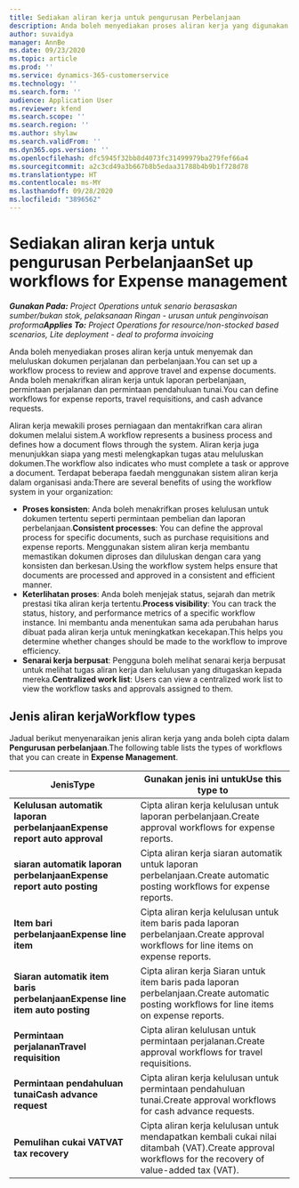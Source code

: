```yaml
---
title: Sediakan aliran kerja untuk pengurusan Perbelanjaan
description: Anda boleh menyediakan proses aliran kerja yang digunakan untuk menyemak dan meluluskan dokumen perjalanan dan perbelanjaan.
author: suvaidya
manager: AnnBe
ms.date: 09/23/2020
ms.topic: article
ms.prod: ''
ms.service: dynamics-365-customerservice
ms.technology: ''
ms.search.form: ''
audience: Application User
ms.reviewer: kfend
ms.search.scope: ''
ms.search.region: ''
ms.author: shylaw
ms.search.validFrom: ''
ms.dyn365.ops.version: ''
ms.openlocfilehash: dfc5945f32bb8d4073fc31499979ba279fef66a4
ms.sourcegitcommit: a2c3cd49a3b667b8b5edaa31788b4b9b1f728d78
ms.translationtype: HT
ms.contentlocale: ms-MY
ms.lasthandoff: 09/28/2020
ms.locfileid: "3896562"
---
```

# <a name="set-up-workflows-for-expense-management"></a><span data-ttu-id="9667b-103">Sediakan aliran kerja untuk pengurusan Perbelanjaan</span><span class="sxs-lookup"><span data-stu-id="9667b-103">Set up workflows for Expense management</span></span>

<span data-ttu-id="9667b-104">_**Gunakan Pada:** Project Operations untuk senario berasaskan sumber/bukan stok, pelaksanaan Ringan - urusan untuk penginvoisan proforma_</span><span class="sxs-lookup"><span data-stu-id="9667b-104">_**Applies To:** Project Operations for resource/non-stocked based scenarios, Lite deployment - deal to proforma invoicing_</span></span>

<span data-ttu-id="9667b-105">Anda boleh menyediakan proses aliran kerja untuk menyemak dan meluluskan dokumen perjalanan dan perbelanjaan.</span><span class="sxs-lookup"><span data-stu-id="9667b-105">You can set up a workflow process to review and approve travel and expense documents.</span></span> <span data-ttu-id="9667b-106">Anda boleh menakrifkan aliran kerja untuk laporan perbelanjaan, permintaan perjalanan dan permintaan pendahuluan tunai.</span><span class="sxs-lookup"><span data-stu-id="9667b-106">You can define workflows for expense reports, travel requisitions, and cash advance requests.</span></span>

<span data-ttu-id="9667b-107">Aliran kerja mewakili proses perniagaan dan mentakrifkan cara aliran dokumen melalui sistem.</span><span class="sxs-lookup"><span data-stu-id="9667b-107">A workflow represents a business process and defines how a document flows through the system.</span></span> <span data-ttu-id="9667b-108">Aliran kerja juga menunjukkan siapa yang mesti melengkapkan tugas atau meluluskan dokumen.</span><span class="sxs-lookup"><span data-stu-id="9667b-108">The workflow also indicates who must complete a task or approve a document.</span></span> <span data-ttu-id="9667b-109">Terdapat beberapa faedah menggunakan sistem aliran kerja dalam organisasi anda:</span><span class="sxs-lookup"><span data-stu-id="9667b-109">There are several benefits of using the workflow system in your organization:</span></span>

- <span data-ttu-id="9667b-110">**Proses konsisten**: Anda boleh menakrifkan proses kelulusan untuk dokumen tertentu seperti permintaan pembelian dan laporan perbelanjaan.</span><span class="sxs-lookup"><span data-stu-id="9667b-110">**Consistent processes**: You can define the approval process for specific documents, such as purchase requisitions and expense reports.</span></span> <span data-ttu-id="9667b-111">Menggunakan sistem aliran kerja membantu memastikan dokumen diproses dan diluluskan dengan cara yang konsisten dan berkesan.</span><span class="sxs-lookup"><span data-stu-id="9667b-111">Using the workflow system helps ensure that documents are processed and approved in a consistent and efficient manner.</span></span>
- <span data-ttu-id="9667b-112">**Keterlihatan proses**: Anda boleh menjejak status, sejarah dan metrik prestasi tika aliran kerja tertentu.</span><span class="sxs-lookup"><span data-stu-id="9667b-112">**Process visibility**: You can track the status, history, and performance metrics of a specific workflow instance.</span></span> <span data-ttu-id="9667b-113">Ini membantu anda menentukan sama ada perubahan harus dibuat pada aliran kerja untuk meningkatkan kecekapan.</span><span class="sxs-lookup"><span data-stu-id="9667b-113">This helps you determine whether changes should be made to the workflow to improve efficiency.</span></span>
- <span data-ttu-id="9667b-114">**Senarai kerja berpusat**: Pengguna boleh melihat senarai kerja berpusat untuk melihat tugas aliran kerja dan kelulusan yang ditugaskan kepada mereka.</span><span class="sxs-lookup"><span data-stu-id="9667b-114">**Centralized work list**: Users can view a centralized work list to view the workflow tasks and approvals assigned to them.</span></span> 

## <a name="workflow-types"></a><span data-ttu-id="9667b-115">Jenis aliran kerja</span><span class="sxs-lookup"><span data-stu-id="9667b-115">Workflow types</span></span>

<span data-ttu-id="9667b-116">Jadual berikut menyenaraikan jenis aliran kerja yang anda boleh cipta dalam **Pengurusan perbelanjaan**.</span><span class="sxs-lookup"><span data-stu-id="9667b-116">The following table lists the types of workflows that you can create in **Expense Management**.</span></span>


|              <span data-ttu-id="9667b-117"><strong>Jenis</strong></span><span class="sxs-lookup"><span data-stu-id="9667b-117"><strong>Type</strong></span></span>              |                   <span data-ttu-id="9667b-118"><strong>Gunakan jenis ini untuk</strong></span><span class="sxs-lookup"><span data-stu-id="9667b-118"><strong>Use this type to</strong></span></span>                   |
|-------------------------------------------------|-----------------------------------------------------------------------|
|   <span data-ttu-id="9667b-119"><strong>Kelulusan automatik laporan perbelanjaan</strong></span><span class="sxs-lookup"><span data-stu-id="9667b-119"><strong>Expense report auto approval</strong></span></span> |            <span data-ttu-id="9667b-120">Cipta aliran kerja kelulusan untuk laporan perbelanjaan.</span><span class="sxs-lookup"><span data-stu-id="9667b-120">Create approval workflows for expense reports.</span></span>             |
|  <span data-ttu-id="9667b-121"><strong>siaran automatik laporan perbelanjaan</strong></span><span class="sxs-lookup"><span data-stu-id="9667b-121"><strong>Expense report auto posting</strong></span></span>   |        <span data-ttu-id="9667b-122">Cipta aliran kerja siaran automatik untuk laporan perbelanjaan.</span><span class="sxs-lookup"><span data-stu-id="9667b-122">Create automatic posting workflows for expense reports.</span></span>        |
|       <span data-ttu-id="9667b-123"><strong>Item bari perbelanjaan</strong></span><span class="sxs-lookup"><span data-stu-id="9667b-123"><strong>Expense line item</strong></span></span>        |     <span data-ttu-id="9667b-124">Cipta aliran kerja kelulusan untuk item baris pada laporan perbelanjaan.</span><span class="sxs-lookup"><span data-stu-id="9667b-124">Create approval workflows for line items on expense reports.</span></span>      |
| <span data-ttu-id="9667b-125"><strong>Siaran automatik item baris perbelanjaan</strong></span><span class="sxs-lookup"><span data-stu-id="9667b-125"><strong>Expense line item auto posting</strong></span></span> | <span data-ttu-id="9667b-126">Cipta aliran kerja Siaran untuk item baris pada laporan perbelanjaan.</span><span class="sxs-lookup"><span data-stu-id="9667b-126">Create automatic posting workflows for line items on expense reports.</span></span> |
|       <span data-ttu-id="9667b-127"><strong>Permintaan perjalanan</strong></span><span class="sxs-lookup"><span data-stu-id="9667b-127"><strong>Travel requisition</strong></span></span>       |          <span data-ttu-id="9667b-128">Cipta aliran kelulusan untuk permintaan perjalanan.</span><span class="sxs-lookup"><span data-stu-id="9667b-128">Create approval workflows for travel requisitions.</span></span>           |
|      <span data-ttu-id="9667b-129"><strong>Permintaan pendahuluan tunai</strong></span><span class="sxs-lookup"><span data-stu-id="9667b-129"><strong>Cash advance request</strong></span></span>      |         <span data-ttu-id="9667b-130">Cipta aliran kerja kelulusan untuk permintaan pendahuluan tunai.</span><span class="sxs-lookup"><span data-stu-id="9667b-130">Create approval workflows for cash advance requests.</span></span>          |
|        <span data-ttu-id="9667b-131"><strong>Pemulihan cukai VAT</strong></span><span class="sxs-lookup"><span data-stu-id="9667b-131"><strong>VAT tax recovery</strong></span></span>        | <span data-ttu-id="9667b-132">Cipta aliran kerja kelulusan untuk mendapatkan kembali cukai nilai ditambah (VAT).</span><span class="sxs-lookup"><span data-stu-id="9667b-132">Create approval workflows for the recovery of value-added tax (VAT).</span></span>  |
